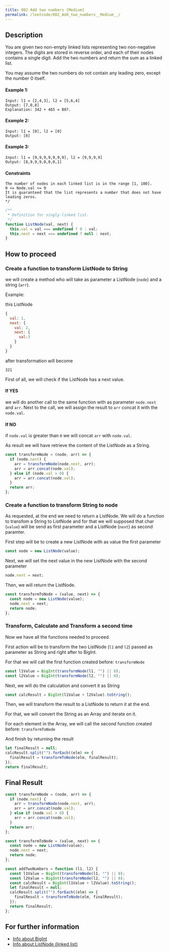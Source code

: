 ```yaml
---
title: 002 Add two numbers [Medium]
permalink: /leetcode/002_Add_two_numbers__Medium__/
---
```


## Description

You are given two non-empty linked lists representing two non-negative integers. The digits are stored in reverse order, and each of their nodes contains a single digit. Add the two numbers and return the sum as a linked list.

You may assume the two numbers do not contain any leading zero, except the number 0 itself.

#### Example 1:

```
Input: l1 = [2,4,3], l2 = [5,6,4]
Output: [7,0,8]
Explanation: 342 + 465 = 807.
```

#### Example 2:

```
Input: l1 = [0], l2 = [0]
Output: [0]
```

#### Example 3:

```
Input: l1 = [9,9,9,9,9,9,9], l2 = [9,9,9,9]
Output: [8,9,9,9,0,0,0,1]
```

#### Constraints

```
The number of nodes in each linked list is in the range [1, 100].
0 <= Node.val <= 9
It is guaranteed that the list represents a number that does not have leading zeros.
*/
```

```javascript
/**
 * Definition for singly-linked list.
 */
function ListNode(val, next) {
  this.val = val === undefined ? 0 : val;
  this.next = next === undefined ? null : next;
}
```

## How to proceed

### Create a function to transform ListNode to String

we will create a method who will take as parameter a ListNode (`node`) and a string (`arr`).

Example:

this ListNode

```javascript
{
  val: 1,
  next: {
    val: 2,
    next: {
      val:3
    }
  }
}
```

after transformation will become

```
321
```

First of all, we will check if the ListNode has a next value.

#### If YES

we will do another call to the same function with as parameter `node.next` and `arr`.
Next to the call, we will assign the result to `arr` concat it with the `node.val`.

#### If NO

if `node.val` is greater than `0` we will concat `arr` with `node.val`.

As result we will have retrieve the content of the ListNode as a String.

```javascript
const transformNode = (node, arr) => {
  if (node.next) {
    arr = transformNode(node.next, arr);
    arr = arr.concat(node.val);
  } else if (node.val > 0) {
    arr = arr.concat(node.val);
  }
  return arr;
};
```

### Create a function to transform String to node

As requested, at the end we need to return a ListNode.
We will do a function to transfom a String to ListNode and for that we will supposed that char (`value`) will be send as first parameter and a ListNode (`next`) as second paramter.

First step will be to create a new ListNode with as value the first parameter

```javascript
const node = new ListNode(value);
```

Next, we will set the next value in the new ListNode with the second parameter

```javascript
node.next = next;
```

Then, we will return the ListNode.

```javascript
const transformToNode = (value, next) => {
  const node = new ListNode(value);
  node.next = next;
  return node;
};
```

### Transform, Calculate and Transform a second time

Now we have all the functions needed to proceed.

First action will be to transform the two ListNode (`l1` and `l2`) passed as parameter as String and right after to BigInt.

For that we will call the first function created before: `transformNode`

```javascript
const l1Value = BigInt(transformNode(l1, "") || 0);
const l2Value = BigInt(transformNode(l2, "") || 0);
```

Next, we will do the calculation and convert it as String

```javascript
const calcResult = BigInt(l1Value + l2Value).toString();
```

Then, we will transform the result to a ListNode to return it at the end.

For that, we will convert the String as an Array and iterate on it.

For each element in the Array, we will call the second function created before: `transformToNode`

And finish by returning the result

```javascript
let finalResult = null;
calcResult.split("").forEach((elm) => {
  finalResult = transformToNode(elm, finalResult);
});
return finalResult;
```

## Final Result

```javascript
const transformNode = (node, arr) => {
  if (node.next) {
    arr = transformNode(node.next, arr);
    arr = arr.concat(node.val);
  } else if (node.val > 0) {
    arr = arr.concat(node.val);
  }
  return arr;
};

const transformToNode = (value, next) => {
  const node = new ListNode(value);
  node.next = next;
  return node;
};

const addTwoNumbers = function (l1, l2) {
  const l1Value = BigInt(transformNode(l1, "") || 0);
  const l2Value = BigInt(transformNode(l2, "") || 0);
  const calcResult = BigInt(l1Value + l2Value).toString();
  let finalResult = null;
  calcResult.split("").forEach((elm) => {
    finalResult = transformToNode(elm, finalResult);
  });
  return finalResult;
};
```

## For further information

- [Info about BigInt](https://developer.mozilla.org/en-US/docs/Web/JavaScript/Reference/Global_Objects/BigInt)
- [Info about ListNode (linked list)](https://www.tutorialspoint.com/data_structures_algorithms/linked_lists_algorithm.htm)
